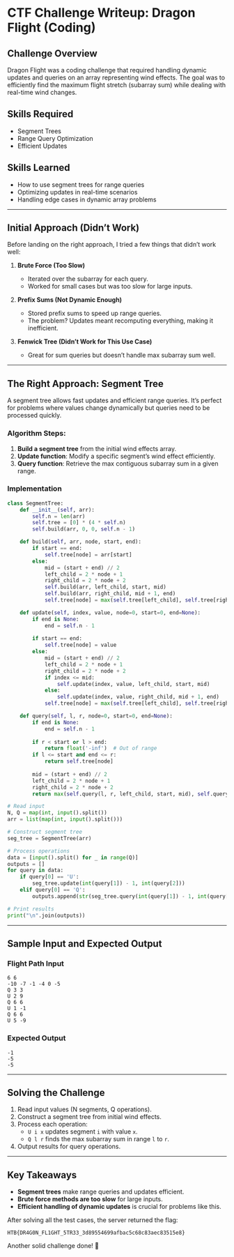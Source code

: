 # CTF Challenge Writeup: Dragon Flight (Coding)

## Challenge Overview
Dragon Flight was a coding challenge that required handling dynamic updates and queries on an array representing wind effects. The goal was to efficiently find the maximum flight stretch (subarray sum) while dealing with real-time wind changes.

## Skills Required
- Segment Trees
- Range Query Optimization
- Efficient Updates

## Skills Learned
- How to use segment trees for range queries
- Optimizing updates in real-time scenarios
- Handling edge cases in dynamic array problems

---

## Initial Approach (Didn’t Work)
Before landing on the right approach, I tried a few things that didn’t work well:

1. **Brute Force (Too Slow)**
   - Iterated over the subarray for each query.
   - Worked for small cases but was too slow for large inputs.

2. **Prefix Sums (Not Dynamic Enough)**
   - Stored prefix sums to speed up range queries.
   - The problem? Updates meant recomputing everything, making it inefficient.

3. **Fenwick Tree (Didn’t Work for This Use Case)**
   - Great for sum queries but doesn’t handle max subarray sum well.
   
---

## The Right Approach: Segment Tree
A segment tree allows fast updates and efficient range queries. It’s perfect for problems where values change dynamically but queries need to be processed quickly.

### Algorithm Steps:
1. **Build a segment tree** from the initial wind effects array.
2. **Update function**: Modify a specific segment’s wind effect efficiently.
3. **Query function**: Retrieve the max contiguous subarray sum in a given range.

### Implementation
```python
class SegmentTree:
    def __init__(self, arr):
        self.n = len(arr)
        self.tree = [0] * (4 * self.n)
        self.build(arr, 0, 0, self.n - 1)

    def build(self, arr, node, start, end):
        if start == end:
            self.tree[node] = arr[start]
        else:
            mid = (start + end) // 2
            left_child = 2 * node + 1
            right_child = 2 * node + 2
            self.build(arr, left_child, start, mid)
            self.build(arr, right_child, mid + 1, end)
            self.tree[node] = max(self.tree[left_child], self.tree[right_child])

    def update(self, index, value, node=0, start=0, end=None):
        if end is None:
            end = self.n - 1
        
        if start == end:
            self.tree[node] = value
        else:
            mid = (start + end) // 2
            left_child = 2 * node + 1
            right_child = 2 * node + 2
            if index <= mid:
                self.update(index, value, left_child, start, mid)
            else:
                self.update(index, value, right_child, mid + 1, end)
            self.tree[node] = max(self.tree[left_child], self.tree[right_child])

    def query(self, l, r, node=0, start=0, end=None):
        if end is None:
            end = self.n - 1
        
        if r < start or l > end:
            return float('-inf')  # Out of range
        if l <= start and end <= r:
            return self.tree[node]
        
        mid = (start + end) // 2
        left_child = 2 * node + 1
        right_child = 2 * node + 2
        return max(self.query(l, r, left_child, start, mid), self.query(l, r, right_child, mid + 1, end))

# Read input
N, Q = map(int, input().split())
arr = list(map(int, input().split()))

# Construct segment tree
seg_tree = SegmentTree(arr)

# Process operations
data = [input().split() for _ in range(Q)]
outputs = []
for query in data:
    if query[0] == 'U':
        seg_tree.update(int(query[1]) - 1, int(query[2]))
    elif query[0] == 'Q':
        outputs.append(str(seg_tree.query(int(query[1]) - 1, int(query[2]) - 1)))

# Print results
print("\n".join(outputs))
```

---

## Sample Input and Expected Output

### Flight Path Input
```
6 6
-10 -7 -1 -4 0 -5
Q 3 3
U 2 9
Q 6 6
U 1 -1
Q 6 6
U 5 -9
```

### Expected Output
```
-1
-5
-5
```

---

## Solving the Challenge
1. Read input values (N segments, Q operations).
2. Construct a segment tree from initial wind effects.
3. Process each operation:
   - `U i x` updates segment `i` with value `x`.
   - `Q l r` finds the max subarray sum in range `l` to `r`.
4. Output results for query operations.

---

## Key Takeaways
- **Segment trees** make range queries and updates efficient.
- **Brute force methods are too slow** for large inputs.
- **Efficient handling of dynamic updates** is crucial for problems like this.

After solving all the test cases, the server returned the flag:
```
HTB{DR4G0N_FL1GHT_5TR33_3d89554699afbac5c68c83aec83515e8}
```

Another solid challenge done! 🚀

